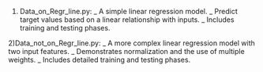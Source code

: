 1) Data_on_Regr_line.py:
  _ A simple linear regression model.
  _ Predict target values based on a linear relationship with inputs.
  _ Includes training and testing phases.


2)Data_not_on_Regr_line.py:
  _ A more complex linear regression model with two input features.
  _ Demonstrates normalization and the use of multiple weights.
  _ Includes detailed training and testing phases.
